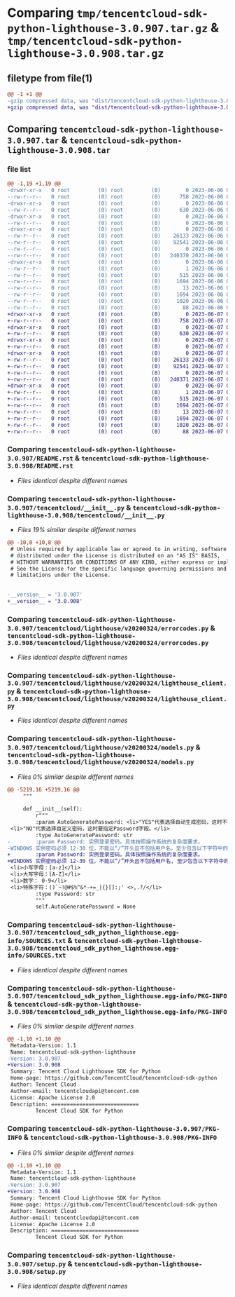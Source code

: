 # Comparing `tmp/tencentcloud-sdk-python-lighthouse-3.0.907.tar.gz` & `tmp/tencentcloud-sdk-python-lighthouse-3.0.908.tar.gz`

## filetype from file(1)

```diff
@@ -1 +1 @@
-gzip compressed data, was "dist/tencentcloud-sdk-python-lighthouse-3.0.907.tar", last modified: Tue Jun  6 02:29:48 2023, max compression
+gzip compressed data, was "dist/tencentcloud-sdk-python-lighthouse-3.0.908.tar", last modified: Wed Jun  7 00:27:33 2023, max compression
```

## Comparing `tencentcloud-sdk-python-lighthouse-3.0.907.tar` & `tencentcloud-sdk-python-lighthouse-3.0.908.tar`

### file list

```diff
@@ -1,19 +1,19 @@
-drwxr-xr-x   0 root         (0) root         (0)        0 2023-06-06 02:29:48.000000 tencentcloud-sdk-python-lighthouse-3.0.907/
--rw-r--r--   0 root         (0) root         (0)      758 2023-06-06 02:29:48.000000 tencentcloud-sdk-python-lighthouse-3.0.907/README.rst
-drwxr-xr-x   0 root         (0) root         (0)        0 2023-06-06 02:29:48.000000 tencentcloud-sdk-python-lighthouse-3.0.907/tencentcloud/
--rw-r--r--   0 root         (0) root         (0)      630 2023-06-06 02:29:48.000000 tencentcloud-sdk-python-lighthouse-3.0.907/tencentcloud/__init__.py
-drwxr-xr-x   0 root         (0) root         (0)        0 2023-06-06 02:29:48.000000 tencentcloud-sdk-python-lighthouse-3.0.907/tencentcloud/lighthouse/
--rw-r--r--   0 root         (0) root         (0)        0 2023-06-06 02:29:48.000000 tencentcloud-sdk-python-lighthouse-3.0.907/tencentcloud/lighthouse/__init__.py
-drwxr-xr-x   0 root         (0) root         (0)        0 2023-06-06 02:29:48.000000 tencentcloud-sdk-python-lighthouse-3.0.907/tencentcloud/lighthouse/v20200324/
--rw-r--r--   0 root         (0) root         (0)    26133 2023-06-06 02:29:48.000000 tencentcloud-sdk-python-lighthouse-3.0.907/tencentcloud/lighthouse/v20200324/errorcodes.py
--rw-r--r--   0 root         (0) root         (0)    92541 2023-06-06 02:29:48.000000 tencentcloud-sdk-python-lighthouse-3.0.907/tencentcloud/lighthouse/v20200324/lighthouse_client.py
--rw-r--r--   0 root         (0) root         (0)        0 2023-06-06 02:29:48.000000 tencentcloud-sdk-python-lighthouse-3.0.907/tencentcloud/lighthouse/v20200324/__init__.py
--rw-r--r--   0 root         (0) root         (0)   240370 2023-06-06 02:29:48.000000 tencentcloud-sdk-python-lighthouse-3.0.907/tencentcloud/lighthouse/v20200324/models.py
-drwxr-xr-x   0 root         (0) root         (0)        0 2023-06-06 02:29:48.000000 tencentcloud-sdk-python-lighthouse-3.0.907/tencentcloud_sdk_python_lighthouse.egg-info/
--rw-r--r--   0 root         (0) root         (0)        1 2023-06-06 02:29:48.000000 tencentcloud-sdk-python-lighthouse-3.0.907/tencentcloud_sdk_python_lighthouse.egg-info/dependency_links.txt
--rw-r--r--   0 root         (0) root         (0)      515 2023-06-06 02:29:48.000000 tencentcloud-sdk-python-lighthouse-3.0.907/tencentcloud_sdk_python_lighthouse.egg-info/SOURCES.txt
--rw-r--r--   0 root         (0) root         (0)     1694 2023-06-06 02:29:48.000000 tencentcloud-sdk-python-lighthouse-3.0.907/tencentcloud_sdk_python_lighthouse.egg-info/PKG-INFO
--rw-r--r--   0 root         (0) root         (0)       13 2023-06-06 02:29:48.000000 tencentcloud-sdk-python-lighthouse-3.0.907/tencentcloud_sdk_python_lighthouse.egg-info/top_level.txt
--rw-r--r--   0 root         (0) root         (0)     1694 2023-06-06 02:29:48.000000 tencentcloud-sdk-python-lighthouse-3.0.907/PKG-INFO
--rw-r--r--   0 root         (0) root         (0)     1020 2023-06-06 02:29:48.000000 tencentcloud-sdk-python-lighthouse-3.0.907/setup.py
--rw-r--r--   0 root         (0) root         (0)       88 2023-06-06 02:29:48.000000 tencentcloud-sdk-python-lighthouse-3.0.907/setup.cfg
+drwxr-xr-x   0 root         (0) root         (0)        0 2023-06-07 00:27:33.000000 tencentcloud-sdk-python-lighthouse-3.0.908/
+-rw-r--r--   0 root         (0) root         (0)      758 2023-06-07 00:27:33.000000 tencentcloud-sdk-python-lighthouse-3.0.908/README.rst
+drwxr-xr-x   0 root         (0) root         (0)        0 2023-06-07 00:27:33.000000 tencentcloud-sdk-python-lighthouse-3.0.908/tencentcloud/
+-rw-r--r--   0 root         (0) root         (0)      630 2023-06-07 00:27:33.000000 tencentcloud-sdk-python-lighthouse-3.0.908/tencentcloud/__init__.py
+drwxr-xr-x   0 root         (0) root         (0)        0 2023-06-07 00:27:33.000000 tencentcloud-sdk-python-lighthouse-3.0.908/tencentcloud/lighthouse/
+-rw-r--r--   0 root         (0) root         (0)        0 2023-06-07 00:27:33.000000 tencentcloud-sdk-python-lighthouse-3.0.908/tencentcloud/lighthouse/__init__.py
+drwxr-xr-x   0 root         (0) root         (0)        0 2023-06-07 00:27:33.000000 tencentcloud-sdk-python-lighthouse-3.0.908/tencentcloud/lighthouse/v20200324/
+-rw-r--r--   0 root         (0) root         (0)    26133 2023-06-07 00:27:33.000000 tencentcloud-sdk-python-lighthouse-3.0.908/tencentcloud/lighthouse/v20200324/errorcodes.py
+-rw-r--r--   0 root         (0) root         (0)    92541 2023-06-07 00:27:33.000000 tencentcloud-sdk-python-lighthouse-3.0.908/tencentcloud/lighthouse/v20200324/lighthouse_client.py
+-rw-r--r--   0 root         (0) root         (0)        0 2023-06-07 00:27:33.000000 tencentcloud-sdk-python-lighthouse-3.0.908/tencentcloud/lighthouse/v20200324/__init__.py
+-rw-r--r--   0 root         (0) root         (0)   240371 2023-06-07 00:27:33.000000 tencentcloud-sdk-python-lighthouse-3.0.908/tencentcloud/lighthouse/v20200324/models.py
+drwxr-xr-x   0 root         (0) root         (0)        0 2023-06-07 00:27:33.000000 tencentcloud-sdk-python-lighthouse-3.0.908/tencentcloud_sdk_python_lighthouse.egg-info/
+-rw-r--r--   0 root         (0) root         (0)        1 2023-06-07 00:27:33.000000 tencentcloud-sdk-python-lighthouse-3.0.908/tencentcloud_sdk_python_lighthouse.egg-info/dependency_links.txt
+-rw-r--r--   0 root         (0) root         (0)      515 2023-06-07 00:27:33.000000 tencentcloud-sdk-python-lighthouse-3.0.908/tencentcloud_sdk_python_lighthouse.egg-info/SOURCES.txt
+-rw-r--r--   0 root         (0) root         (0)     1694 2023-06-07 00:27:33.000000 tencentcloud-sdk-python-lighthouse-3.0.908/tencentcloud_sdk_python_lighthouse.egg-info/PKG-INFO
+-rw-r--r--   0 root         (0) root         (0)       13 2023-06-07 00:27:33.000000 tencentcloud-sdk-python-lighthouse-3.0.908/tencentcloud_sdk_python_lighthouse.egg-info/top_level.txt
+-rw-r--r--   0 root         (0) root         (0)     1694 2023-06-07 00:27:33.000000 tencentcloud-sdk-python-lighthouse-3.0.908/PKG-INFO
+-rw-r--r--   0 root         (0) root         (0)     1020 2023-06-07 00:27:33.000000 tencentcloud-sdk-python-lighthouse-3.0.908/setup.py
+-rw-r--r--   0 root         (0) root         (0)       88 2023-06-07 00:27:33.000000 tencentcloud-sdk-python-lighthouse-3.0.908/setup.cfg
```

### Comparing `tencentcloud-sdk-python-lighthouse-3.0.907/README.rst` & `tencentcloud-sdk-python-lighthouse-3.0.908/README.rst`

 * *Files identical despite different names*

### Comparing `tencentcloud-sdk-python-lighthouse-3.0.907/tencentcloud/__init__.py` & `tencentcloud-sdk-python-lighthouse-3.0.908/tencentcloud/__init__.py`

 * *Files 19% similar despite different names*

```diff
@@ -10,8 +10,8 @@
 # Unless required by applicable law or agreed to in writing, software
 # distributed under the License is distributed on an "AS IS" BASIS,
 # WITHOUT WARRANTIES OR CONDITIONS OF ANY KIND, either express or implied.
 # See the License for the specific language governing permissions and
 # limitations under the License.
 
 
-__version__ = '3.0.907'
+__version__ = '3.0.908'
```

### Comparing `tencentcloud-sdk-python-lighthouse-3.0.907/tencentcloud/lighthouse/v20200324/errorcodes.py` & `tencentcloud-sdk-python-lighthouse-3.0.908/tencentcloud/lighthouse/v20200324/errorcodes.py`

 * *Files identical despite different names*

### Comparing `tencentcloud-sdk-python-lighthouse-3.0.907/tencentcloud/lighthouse/v20200324/lighthouse_client.py` & `tencentcloud-sdk-python-lighthouse-3.0.908/tencentcloud/lighthouse/v20200324/lighthouse_client.py`

 * *Files identical despite different names*

### Comparing `tencentcloud-sdk-python-lighthouse-3.0.907/tencentcloud/lighthouse/v20200324/models.py` & `tencentcloud-sdk-python-lighthouse-3.0.908/tencentcloud/lighthouse/v20200324/models.py`

 * *Files 0% similar despite different names*

```diff
@@ -5219,16 +5219,16 @@
     """
 
     def __init__(self):
         r"""
         :param AutoGeneratePassword: <li>"YES"代表选择自动生成密码，这时不指定Password字段。</li>
 <li>"NO"代表选择自定义密码，这时要指定Password字段。</li>
         :type AutoGeneratePassword: str
-        :param Password: 实例登录密码。具体按照操作系统的复杂度要求。
-WINDOWS 实例密码必须 12-30 位，不能以“/”开头且不包括用户名，至少包含以下字符中的三种不同字符
+        :param Password: 实例登录密码。具体按照操作系统的复杂度要求。 
+WINDOWS 实例密码必须 12-30 位，不能以“/”开头且不包括用户名, 至少包含以下字符中的三种不同字符 
 <li>小写字母：[a-z]</li>
 <li>大写字母：[A-Z]</li>
 <li>数字： 0-9</li>
 <li>特殊字符：()`~!@#$%^&*-+=_|{}[]:;' <>,.?/</li>
         :type Password: str
         """
         self.AutoGeneratePassword = None
```

### Comparing `tencentcloud-sdk-python-lighthouse-3.0.907/tencentcloud_sdk_python_lighthouse.egg-info/SOURCES.txt` & `tencentcloud-sdk-python-lighthouse-3.0.908/tencentcloud_sdk_python_lighthouse.egg-info/SOURCES.txt`

 * *Files identical despite different names*

### Comparing `tencentcloud-sdk-python-lighthouse-3.0.907/tencentcloud_sdk_python_lighthouse.egg-info/PKG-INFO` & `tencentcloud-sdk-python-lighthouse-3.0.908/tencentcloud_sdk_python_lighthouse.egg-info/PKG-INFO`

 * *Files 0% similar despite different names*

```diff
@@ -1,10 +1,10 @@
 Metadata-Version: 1.1
 Name: tencentcloud-sdk-python-lighthouse
-Version: 3.0.907
+Version: 3.0.908
 Summary: Tencent Cloud Lighthouse SDK for Python
 Home-page: https://github.com/TencentCloud/tencentcloud-sdk-python
 Author: Tencent Cloud
 Author-email: tencentcloudapi@tencent.com
 License: Apache License 2.0
 Description: ============================
         Tencent Cloud SDK for Python
```

### Comparing `tencentcloud-sdk-python-lighthouse-3.0.907/PKG-INFO` & `tencentcloud-sdk-python-lighthouse-3.0.908/PKG-INFO`

 * *Files 0% similar despite different names*

```diff
@@ -1,10 +1,10 @@
 Metadata-Version: 1.1
 Name: tencentcloud-sdk-python-lighthouse
-Version: 3.0.907
+Version: 3.0.908
 Summary: Tencent Cloud Lighthouse SDK for Python
 Home-page: https://github.com/TencentCloud/tencentcloud-sdk-python
 Author: Tencent Cloud
 Author-email: tencentcloudapi@tencent.com
 License: Apache License 2.0
 Description: ============================
         Tencent Cloud SDK for Python
```

### Comparing `tencentcloud-sdk-python-lighthouse-3.0.907/setup.py` & `tencentcloud-sdk-python-lighthouse-3.0.908/setup.py`

 * *Files identical despite different names*

